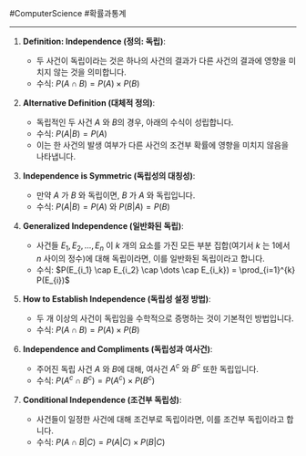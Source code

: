 #ComputerScience #확률과통계 

---
1. **Definition: Independence (정의: 독립)**:
   - 두 사건이 독립이라는 것은 하나의 사건의 결과가 다른 사건의 결과에 영향을 미치지 않는 것을 의미합니다.
   - 수식: $P(A \cap B) = P(A) \times P(B)$

2. **Alternative Definition (대체적 정의)**:
   - 독립적인 두 사건 $A$ 와 $B$의 경우, 아래의 수식이 성립합니다.
   - 수식: $P(A|B) = P(A)$
   - 이는 한 사건의 발생 여부가 다른 사건의 조건부 확률에 영향을 미치지 않음을 나타냅니다.

3. **Independence is Symmetric (독립성의 대칭성)**:
   - 만약 $A$ 가 $B$ 와 독립이면, $B$ 가 $A$ 와 독립입니다.
   - 수식: $P(A|B) = P(A)$ 와 $P(B|A) = P(B)$

4. **Generalized Independence (일반화된 독립)**:
   - 사건들 $E_1, E_2, \dots, E_n$ 이 $k$ 개의 요소를 가진 모든 부분 집합(여기서 $k$ 는 1에서 $n$ 사이의 정수)에 대해 독립이라면, 이를 일반화된 독립이라고 합니다.
   - 수식: $P(E_{i_1} \cap E_{i_2} \cap \dots \cap E_{i_k}) = \prod_{i=1}^{k} P(E_{i})$

5. **How to Establish Independence (독립성 설정 방법)**:
   - 두 개 이상의 사건이 독립임을 수학적으로 증명하는 것이 기본적인 방법입니다.
   - 수식: $P(A \cap B) = P(A) \times P(B)$

6. **Independence and Compliments (독립성과 여사건)**:
   - 주어진 독립 사건 $A$ 와 $B$에 대해, 여사건 $A^c$ 와 $B^c$ 또한 독립입니다.
   - 수식: $P(A^c \cap B^c) = P(A^c) \times P(B^c)$

7. **Conditional Independence (조건부 독립성)**:
   - 사건들이 일정한 사건에 대해 조건부로 독립이라면, 이를 조건부 독립이라고 합니다.
   - 수식: $P(A \cap B | C) = P(A|C) \times P(B|C)$
